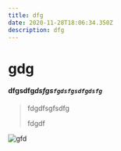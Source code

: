 ```yaml
---
title: dfg
date: 2020-11-28T18:06:34.350Z
description: dfg
---
```

# gdg

#### dfgsdfg*dsfgs`fgdsfgsdfgdsfg`*

> fdgdfsgfsdfg
>
> fdgdf

![gfd](/img/dfg/821.jpg "dfg")